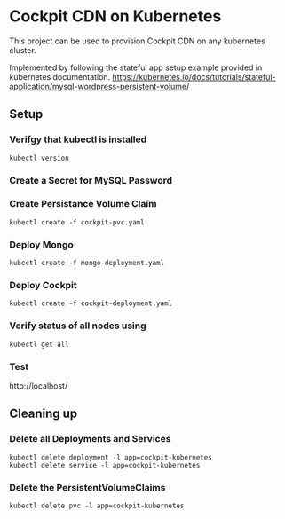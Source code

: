 # Cockpit CDN on Kubernetes

This project can be used to provision Cockpit CDN on any kubernetes cluster.

Implemented by following the stateful app setup example provided in kubernetes documentation. 
https://kubernetes.io/docs/tutorials/stateful-application/mysql-wordpress-persistent-volume/


## Setup

### Verifgy that kubectl is installed

```kubectl version```

### Create a Secret for MySQL Password

### Create Persistance Volume Claim

```kubectl create -f cockpit-pvc.yaml```

### Deploy Mongo

```kubectl create -f mongo-deployment.yaml```

### Deploy Cockpit

```kubectl create -f cockpit-deployment.yaml```

### Verify status of all nodes using

```kubectl get all```

### Test

http://localhost/

## Cleaning up


### Delete all Deployments and Services

```
kubectl delete deployment -l app=cockpit-kubernetes
kubectl delete service -l app=cockpit-kubernetes
```

### Delete the PersistentVolumeClaims

```
kubectl delete pvc -l app=cockpit-kubernetes
```